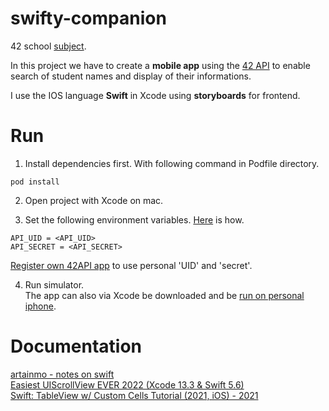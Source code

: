 # swifty-companion
42 school [subject](https://cdn.intra.42.fr/pdf/pdf/66599/en.subject.pdf).

In this project we have to create a **mobile app** using the [42 API](https://api.intra.42.fr/apidoc) to enable search of student names and display of their informations.

I use the IOS language **Swift** in Xcode using **storyboards** for frontend.

# Run
1. Install dependencies first. With following command in Podfile directory.
```
pod install
```
2. Open project with Xcode on mac.

3. Set the following environment variables. [Here](https://m25lazi.medium.com/environment-variables-in-xcode-a78e07d223ed) is how.
```
API_UID = <API_UID>
API_SECRET = <API_SECRET>
```
[Register own 42API app](https://profile.intra.42.fr/oauth/applications/new) to use personal 'UID' and 'secret'.

4. Run simulator.<br>
The app can also via Xcode be downloaded and be [run on personal iphone](https://www.youtube.com/watch?v=Fo1A36RsoCI).

# Documentation
[artainmo - notes on swift](https://github.com/artainmo/WebDevelopment/blob/main/mobile/swift/README.md)<br>
[Easiest UIScrollView EVER 2022 (Xcode 13.3 & Swift 5.6)](https://www.youtube.com/watch?v=WLwQE3f2ZYg)<br>
[Swift: TableView w/ Custom Cells Tutorial (2021, iOS) - 2021](https://www.youtube.com/watch?v=R2Ng8Vj2yhY)

